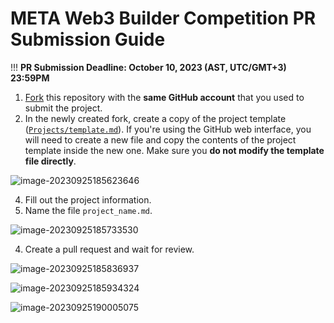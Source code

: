 # META Web3 Builder Competition PR Submission Guide

!!!  **PR Submission Deadline: October 10, 2023 (AST, UTC/GMT+3) 23:59PM**

1. [Fork](https://github.com/WhiteMatrixTech/META-Web3-Builder-Competition/fork) this repository with the **same GitHub account** that you used to submit the project.
2. In the newly created fork, create a copy of the project template ([`Projects/template.md`](Projects/template.md)). If you're using the GitHub web interface, you will need to create a new file and copy the contents of the project template inside the new one. Make sure you **do not modify the template file directly**.

![image-20230925185623646](https://d3gvnlbntpm4ho.cloudfront.net/META_Web3_Builder_Competition/META_Web3_Builder_Competition.assets/image-20230925185623646.png)


4. Fill out the project information.
5. Name the file `project_name.md`.

![image-20230925185733530](https://d3gvnlbntpm4ho.cloudfront.net/META_Web3_Builder_Competition/META_Web3_Builder_Competition.assets/image-20230925185733530.png)


4. Create a pull request and wait for review.

![image-20230925185836937](https://d3gvnlbntpm4ho.cloudfront.net/META_Web3_Builder_Competition/META_Web3_Builder_Competition.assets/image-20230925185836937.png)

![image-20230925185934324](https://d3gvnlbntpm4ho.cloudfront.net/META_Web3_Builder_Competition/META_Web3_Builder_Competition.assets/image-20230925185934324.png)

![image-20230925190005075](https://d3gvnlbntpm4ho.cloudfront.net/META_Web3_Builder_Competition/META_Web3_Builder_Competition.assets/image-20230925190005075.png)








